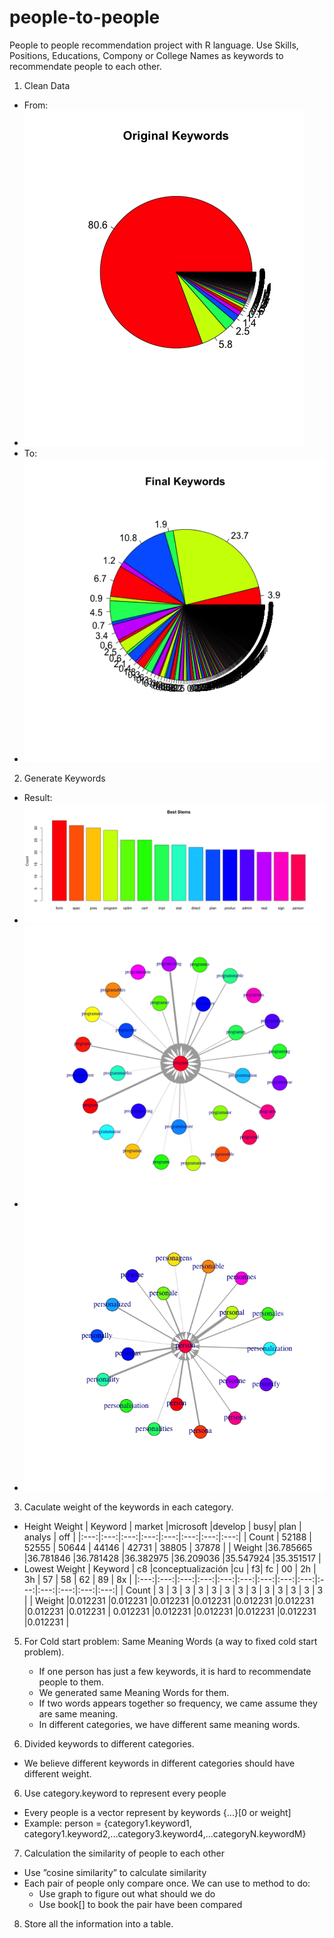 # people-to-people
People to people recommendation project with R language.
Use Skills, Positions, Educations, Compony or College Names as keywords to recommendate people to each other.

1. Clean Data
  - From:
  - <img alt="keywords-percent" src="img/original-keywords-percent.png"/>
  - To:
  - <img alt="keywords-percent" src="img/final-keywords-percent.png"/>
2. Generate Keywords
  - Result:
  - <img alt="keywords-percent" src="img/best-stems.png"/>
  - <img alt="keywords-percent" src="img/stem-program.png"/>
  - <img alt="keywords-percent" src="img/stem-person.png"/>
3. Caculate weight of the keywords in each category.
 - Height Weight
| Keyword | market |microsoft |develop | busy| plan | analys | off | 
|:---:|:---:|:---:|:---:|:---:|:---:|:---:|:---:|
| Count | 52188 | 52555 | 50644 | 44146 | 42731 | 38805 | 37878 | 
| Weight |36.785665 |36.781846 |36.781428 |36.382975 |36.209036 |35.547924 |35.351517 |
- Lowest Weight
| Keyword | c8 |conceptualización |cu | f3| fc | 00 | 2h | 3h | 57 | 58 | 62 | 89 | 8x | 
|:---:|:---:|:---:|:---:|:---:|:---:|:---:|:---:|:---:|:---:|:---:|:---:|:---:|:---:|
| Count | 3 | 3 | 3 | 3 | 3 | 3 | 3 | 3 | 3 | 3 | 3 | 3 | 3 |
| Weight |0.012231 |0.012231 |0.012231 |0.012231 |0.012231 |0.012231 |0.012231 |0.012231 | 0.012231 |0.012231 |0.012231 |0.012231 |0.012231 |0.012231 |

5. For Cold start problem: Same Meaning Words (a way to fixed cold start problem).
    + If one person has just a few keywords, it is hard to recommendate people to them.
    + We generated same Meaning Words for them.
    + If two words appears together so frequency, we came assume they are same meaning.
    + In different categories, we have different same meaning words.

5. Divided keywords to different categories.
  - We believe different keywords in different categories should have different weight.

6. Use category.keyword to represent every people
  - Every people is a vector represent by keywords {...}[0 or weight]
  - Example: person = {category1.keyword1, category1.keyword2,...category3.keyword4,...categoryN.keywordM}

7. Calculation the similarity of people to each other
  - Use ”cosine similarity” to calculate similarity
  - Each pair of people only compare once. We can use to method to do:
    + Use graph to figure out what should we do
    + Use book[] to book the pair have been compared

8. Store all the information into a table.
